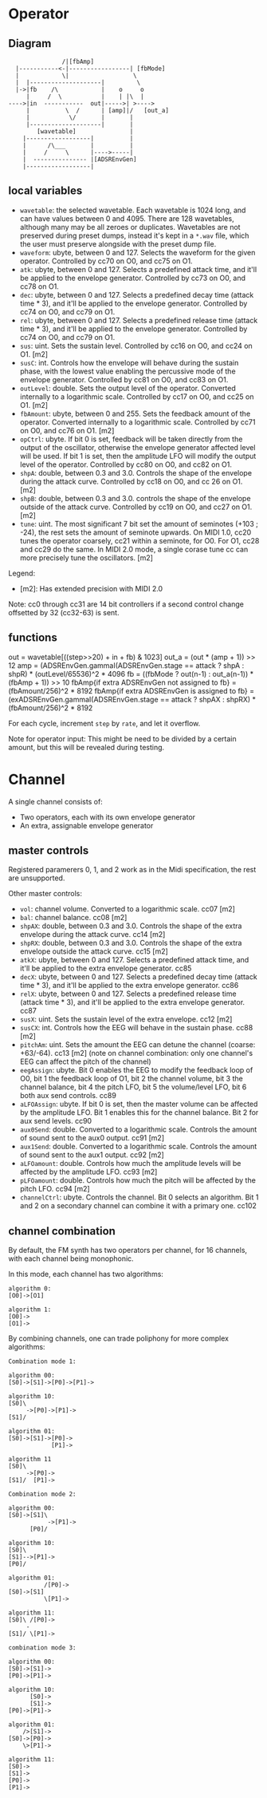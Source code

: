 # Operator

## Diagram

```
               /|[fbAmp]               
  |-----------<-|-----------------| [fbMode]
  |            \|                  \
  |  |--------------------|         \
  |->|fb    /\            |    o     o
     |     /  \           |    | |\  |
---->|in  -----------  out|----->| >---->
     |          \  /      | [amp]|/   [out_a]
     |           \/       |       |
     |--------------------|       |
        [wavetable]               |
    |------------------|          |
    |      /\___       |          |
    |     /     \      |---->-----|
    |  --------------- |[ADSREnvGen]
    |------------------|
```
## local variables

* `wavetable`: the selected wavetable. Each wavetable is 1024 long, and can have values between 0 and 4095. There are 128 wavetables, although many may be all zeroes or duplicates. Wavetables are not preserved during preset dumps, instead it's kept in a `*.wav` file, which the user must preserve alongside with the preset dump file.
* `waveform`: ubyte, between 0 and 127. Selects the waveform for the given operator. Controlled by cc70 on O0, and cc75 on O1.
* `atk`: ubyte, between 0 and 127. Selects a predefined attack time, and it'll be applied to the envelope generator. Controlled by cc73 on O0, and cc78 on O1.
* `dec`: ubyte, between 0 and 127. Selects a predefined decay time (attack time * 3), and it'll be applied to the envelope generator. Controlled by cc74 on O0, and cc79 on O1.
* `rel`: ubyte, between 0 and 127. Selects a predefined release time (attack time * 3), and it'll be applied to the envelope generator. Controlled by cc74 on O0, and cc79 on O1.
* `sus`: uint. Sets the sustain level. Controlled by cc16 on O0, and cc24 on O1. [m2]
* `susC`: int. Controls how the envelope will behave during the sustain phase, with the lowest value enabling the percussive mode of the envelope generator. Controlled by cc81 on O0, and cc83 on O1.
* `outLevel`: double. Sets the output level of the operator. Converted internally to a logarithmic scale. Controlled by cc17 on O0, and cc25 on O1. [m2]
* `fbAmount`: ubyte, between 0 and 255. Sets the feedback amount of the operator. Converted internally to a logarithmic scale. Controlled by cc71 on O0, and cc76 on O1. [m2]
* `opCtrl`: ubyte. If bit 0 is set, feedback will be taken directly from the output of the oscillator, otherwise the envelope generator affected level will be used. If bit 1 is set, then the amplitude LFO will modify the output level of the operator. Controlled by cc80 on O0, and cc82 on O1.
* `shpA`: double, between 0.3 and 3.0. Controls the shape of the envelope during the attack curve. Controlled by cc18 on O0, and cc 26 on O1. [m2]
* `shpB`: double, between 0.3 and 3.0. controls the shape of the envelope outside of the attack curve. Controlled by cc19 on O0, and cc27 on O1. [m2]
* `tune`: uint. The most significant 7 bit set the amount of seminotes (+103 ; -24), the rest sets the amount of seminote upwards. On MIDI 1.0, cc20 tunes the operator coarsely, cc21 within a seminote, for O0. For O1, cc28 and cc29 do the same. In MIDI 2.0 mode, a single corase tune cc can more precisely tune the oscillators. [m2]

Legend:

* [m2]: Has extended precision with MIDI 2.0

Note: cc0 through cc31 are 14 bit controllers if a second control change offsetted by 32 (cc32-63) is sent. 

## functions

out = wavetable[((step>>20) + in + fb) & 1023]
out_a = (out * (amp + 1)) >> 12
amp = (ADSREnvGen.gammaI(ADSREnvGen.stage == attack ? shpA : shpR) * (outLevel/65536)^2 * 4096
fb = ((fbMode ? out(n-1) : out_a(n-1)) * (fbAmp + 1)) >> 10
fbAmp{if extra ADSREnvGen not assigned to fb} = (fbAmount/256)^2 * 8192
fbAmp{if extra ADSREnvGen is assigned to fb} = (exADSREnvGen.gammaI(ADSREnvGen.stage == attack ? shpAX : shpRX) * (fbAmount/256)^2 * 8192

For each cycle, increment `step` by `rate`, and let it overflow.

Note for operator input: This might be need to be divided by a certain amount, but this will be revealed during testing.

# Channel

A single channel consists of:

* Two operators, each with its own envelope generator
* An extra, assignable envelope generator

## master controls

Registered paramerers 0, 1, and 2 work as in the Midi specification, the rest are unsupported.

Other master controls:

* `vol`: channel volume. Converted to a logarithmic scale. cc07 [m2]
* `bal`: channel balance. cc08 [m2]
* `shpAX`: double, between 0.3 and 3.0. Controls the shape of the extra envelope during the attack curve. cc14 [m2]
* `shpRX`: double, between 0.3 and 3.0. Controls the shape of the extra envelope outside the attack curve. cc15 [m2]
* `atkX`: ubyte, between 0 and 127. Selects a predefined attack time, and it'll be applied to the extra envelope generator. cc85
* `decX`: ubyte, between 0 and 127. Selects a predefined decay time (attack time * 3), and it'll be applied to the extra envelope generator. cc86
* `relX`: ubyte, between 0 and 127. Selects a predefined release time (attack time * 3), and it'll be applied to the extra envelope generator. cc87
* `susX`: uint. Sets the sustain level of the extra envelope. cc12 [m2]
* `susCX`: int. Controls how the EEG will behave in the sustain phase. cc88 [m2]
* `pitchAm`: uint. Sets the amount the EEG can detune the channel (coarse: +63/-64). cc13 [m2] (note on channel combination: only one channel's EEG can affect the pitch of the channel)
* `eegAssign`: ubyte. Bit 0 enables the EEG to modify the feedback loop of O0, bit 1 the feedback loop of O1, bit 2 the channel volume, bit 3 the channel balance, bit 4 the pitch LFO, bit 5 the volume/level LFO, bit 6 both aux send controls. cc89
* `aLFOAssign`: ubyte. If bit 0 is set, then the master volume can be affected by the amplitude LFO. Bit 1 enables this for the channel balance. Bit 2 for aux send levels. cc90
* `aux0Send`: double. Converted to a logarithmic scale. Controls the amount of sound sent to the aux0 output. cc91 [m2]
* `aux1Send`: double. Converted to a logarithmic scale. Controls the amount of sound sent to the aux1 output. cc92 [m2]
* `aLFOamount`: double. Controls how much the amplitude levels will be affected by the amplitude LFO. cc93 [m2]
* `pLFOamount`: double. Controls how much the pitch will be affected by the pitch LFO. cc94 [m2]
* `channelCtrl`: ubyte. Controls the channel. Bit 0 selects an algorithm. Bit 1 and 2 on a secondary channel can combine it with a primary one. cc102

## channel combination

By default, the FM synth has two operators per channel, for 16 channels, with each channel being monophonic.

In this mode, each channel has two algorithms:

```
algorithm 0:
[O0]->[O1]

algorithm 1:
[O0]->
[O1]->
```

By combining channels, one can trade poliphony for more complex algorithms:
```
Combination mode 1:

algorithm 00:
[S0]->[S1]->[P0]->[P1]->

algorithm 10:
[S0]\
     ->[P0]->[P1]->
[S1]/

algorithm 01:
[S0]->[S1]->[P0]->
            [P1]->

algorithm 11
[S0]\
     ->[P0]->
[S1]/  [P1]->

Combination mode 2:

algorithm 00:
[S0]->[S1]\
           ->[P1]->
      [P0]/

algorithm 10:
[S0]\
[S1]-->[P1]->
[P0]/

algorithm 01:
          /[P0]->
[S0]->[S1]
          \[P1]->

algorithm 11:
[S0]\ /[P0]->
     -
[S1]/ \[P1]->

combination mode 3:

algorithm 00:
[S0]->[S1]->
[P0]->[P1]->

algorithm 10:
      [S0]->
      [S1]->
[P0]->[P1]->

algorithm 01:
    />[S1]->
[S0]->[P0]->
    \>[P1]->

algorithm 11:
[S0]->
[S1]->
[P0]->
[P1]->
```